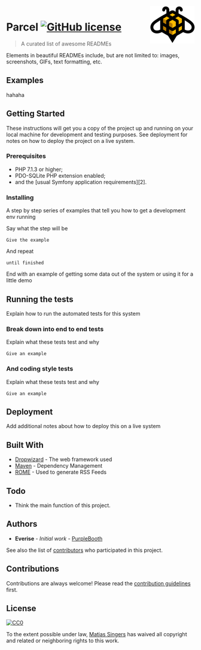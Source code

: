 <img src="docs/logo.png" align="right" />

# Parcel [![GitHub license](https://img.shields.io/badge/license-MIT-blue.svg)](https://github.com/everise/parcel/blob/master/LICENSE)
> A curated list of awesome READMEs

Elements in beautiful READMEs include, but are not limited to: images, screenshots, GIFs, text formatting, etc.

## Examples

hahaha

## Getting Started

These instructions will get you a copy of the project up and running on your local machine for development and testing purposes. See deployment for notes on how to deploy the project on a live system.

### Prerequisites

  * PHP 7.1.3 or higher;
  * PDO-SQLite PHP extension enabled;
  * and the [usual Symfony application requirements][2].

### Installing

A step by step series of examples that tell you how to get a development env running

Say what the step will be

```
Give the example
```

And repeat

```
until finished
```

End with an example of getting some data out of the system or using it for a little demo

## Running the tests

Explain how to run the automated tests for this system

### Break down into end to end tests

Explain what these tests test and why

```
Give an example
```

### And coding style tests

Explain what these tests test and why

```
Give an example
```

## Deployment

Add additional notes about how to deploy this on a live system

## Built With

* [Dropwizard](http://www.dropwizard.io/1.0.2/docs/) - The web framework used
* [Maven](https://maven.apache.org/) - Dependency Management
* [ROME](https://rometools.github.io/rome/) - Used to generate RSS Feeds

## Todo

* Think the main function of this project.

## Authors

* **Everise** - *Initial work* - [PurpleBooth](https://github.com/everise)

See also the list of [contributors](https://github.com/everise/parcel/contributors) who participated in this project.

## Contributions

Contributions are always welcome!
Please read the [contribution guidelines](contributing.md) first.

## License

[![CC0](https://licensebuttons.net/l/by/3.0/88x31.png)](https://creativecommons.org/publicdomain/zero/1.0/)

To the extent possible under law, [Matias Singers](http://mts.io) has waived all copyright and related or neighboring rights to this work.

